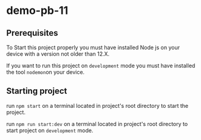 # demo-pb-11

## Prerequisites
To Start this project properly you must have installed Node js on your device with a version not older than 12.X.

If you want to run this project on `development` mode you must have installed the tool `nodemon`on your device.
## Starting project

run `npm start` on a terminal located in project's root directory to start the project.

run `npm run start:dev` on a terminal located in project's root directory to start project on `development` mode.